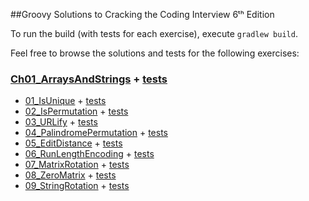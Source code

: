 ##Groovy Solutions to Cracking the Coding Interview 6ᵗʰ Edition

To run the build (with tests for each exercise), execute `gradlew build`.

Feel free to browse the solutions and tests for the following exercises:
### [Ch01_ArraysAndStrings](src/main/groovy/Ch01_ArraysAndStrings) + [tests](src/test/groovy/Ch01_ArraysAndStrings)
* [01_IsUnique](src/main/groovy/Ch01_ArraysAndStrings/_01_01_IsUnique.groovy) + [tests](src/test/groovy/Ch01_ArraysAndStrings/_01_01_IsUniqueTest.groovy)
* [02_IsPermutation](src/main/groovy/Ch01_ArraysAndStrings/_01_02_IsPermutation.groovy) + [tests](src/test/groovy/Ch01_ArraysAndStrings/_01_02_IsPermutationTest.groovy)
* [03_URLify](src/main/groovy/Ch01_ArraysAndStrings/_01_03_URLify.groovy) + [tests](src/test/groovy/Ch01_ArraysAndStrings/_01_03_URLifyTest.groovy)
* [04_PalindromePermutation](src/main/groovy/Ch01_ArraysAndStrings/_01_04_PalindromePermutation.groovy) + [tests](src/test/groovy/Ch01_ArraysAndStrings/_01_04_PalindromePermutationTest.groovy)
* [05_EditDistance](src/main/groovy/Ch01_ArraysAndStrings/_01_05_EditDistance.groovy) + [tests](src/test/groovy/Ch01_ArraysAndStrings/_01_05_EditDistanceTest.groovy)
* [06_RunLengthEncoding](src/main/groovy/Ch01_ArraysAndStrings/_01_06_RunLengthEncoding.groovy) + [tests](src/test/groovy/Ch01_ArraysAndStrings/_01_06_RunLengthEncodingTest.groovy)
* [07_MatrixRotation](src/main/groovy/Ch01_ArraysAndStrings/_01_07_MatrixRotation.groovy) + [tests](src/test/groovy/Ch01_ArraysAndStrings/_01_07_MatrixRotationTest.groovy)
* [08_ZeroMatrix](src/main/groovy/Ch01_ArraysAndStrings/_01_08_ZeroMatrix.groovy) + [tests](src/test/groovy/Ch01_ArraysAndStrings/_01_08_ZeroMatrixTest.groovy)
* [09_StringRotation](src/main/groovy/Ch01_ArraysAndStrings/_01_09_StringRotation.groovy) + [tests](src/test/groovy/Ch01_ArraysAndStrings/_01_09_StringRotationTest.groovy)